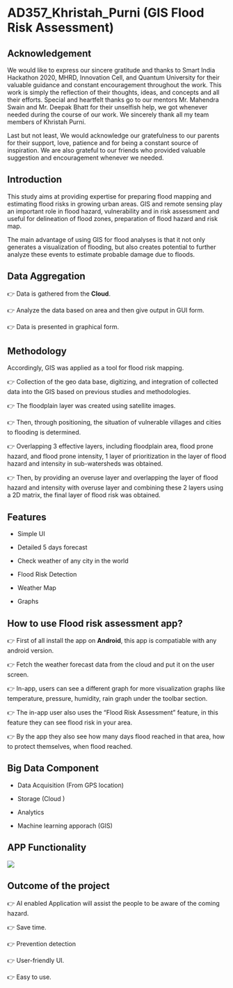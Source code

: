 # AD357_Khristah_Purni (GIS Flood Risk Assessment)

## Acknowledgement 

We would like to express our sincere gratitude and thanks to Smart India Hackathon 2020, MHRD, Innovation Cell, and Quantum University for their valuable guidance and constant encouragement throughout the work. This work is simply the reflection of their thoughts, ideas, and concepts and all their efforts.
Special and heartfelt thanks go to our mentors Mr. Mahendra Swain and Mr. Deepak Bhatt for their unselfish help, we got whenever needed during the course of our work.
We sincerely thank all my team members of Khristah Purni.

Last but not least, We would acknowledge our gratefulness to our parents for their support, love, patience and for being a constant source of inspiration. We are also grateful to our friends who provided valuable suggestion and encouragement whenever we needed.


## Introduction

This study aims at providing expertise for preparing flood mapping and estimating
flood risks in growing urban areas. GIS and remote sensing play an important role in
flood hazard, vulnerability and in risk assessment and useful for delineation of flood
zones, preparation of flood hazard and risk map.

The main advantage of using GIS for flood analyses is that it not only generates a
visualization of flooding, but also creates potential to further analyze these events to
estimate probable damage due to floods.

## Data Aggregation

👉 Data is gathered from the **Cloud**.

👉 Analyze the data based on area and then give output in GUI form.

👉 Data is presented in graphical form.

## Methodology 

Accordingly, GIS was applied as a tool for flood risk mapping.

👉 Collection of the geo data base, digitizing, and integration of collected data into the GIS based on previous studies and methodologies.

👉 The floodplain layer was created using satellite images.

👉 Then, through positioning, the situation of vulnerable villages and cities to flooding is determined.

👉 Overlapping 3 effective layers, including floodplain area, flood prone hazard, and flood prone intensity, 1 layer of prioritization in the layer of flood hazard and intensity in sub-watersheds was obtained.

👉 Then, by providing an overuse layer and overlapping the layer of flood hazard and intensity with overuse layer and combining these 2 layers using a 2D matrix, the final layer of flood risk was obtained.

## Features

* Simple UI

* Detailed 5 days forecast

* Check weather of any city in the world

* Flood Risk Detection

* Weather Map 

* Graphs

## How to use Flood risk assessment app?

👉 First of all install the app on **Android**, this app is compatiable with any android version.

👉 Fetch the weather forecast data from the cloud and put it on the user screen.

👉 In-app, users can see a different graph for more visualization graphs like temperature, pressure, humidity, rain graph under the toolbar section.

👉 The in-app user also uses the “Flood Risk Assessment” feature, in this feature they can see flood risk in your area.

👉 By the app they also see how many days flood reached in that area, how to protect themselves, when flood reached.

## Big Data Component

* Data Acquisition (From GPS location)

* Storage (Cloud )

* Analytics

* Machine learning apporach (GIS)

## APP Functionality

<img src="https://github.com/harshuusaxena/AD357_Khristah_Purni/blob/master/sih.png" style="float: center; padding-right: 10px;">

## Outcome of the project

👉 AI enabled Application will assist the people to be aware of the coming hazard.

👉 Save time.

👉 Prevention detection 

👉 User-friendly UI.

👉 Easy to use.




